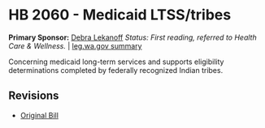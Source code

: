 # HB 2060 - Medicaid LTSS/tribes
**Primary Sponsor:** [Debra Lekanoff](/person/leg/lekanoff_de.md)
*Status: First reading, referred to Health Care & Wellness.* | [leg.wa.gov summary](https://app.leg.wa.gov/billsummary?BillNumber=2060&Year=2021)

Concerning medicaid long-term services and supports eligibility determinations completed by federally recognized Indian tribes.

## Revisions
* [Original Bill](1/)
